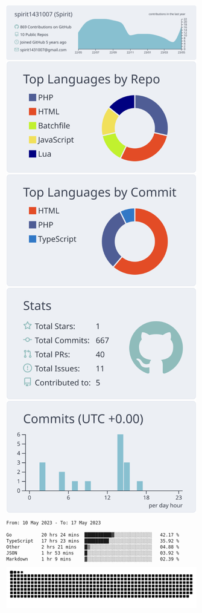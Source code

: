 [![](https://raw.githubusercontent.com/spirit1431007/spirit1431007/master/profile-summary-card-output/nord_bright/0-profile-details.svg)](https://git.io/spiritx)
[![](https://raw.githubusercontent.com/spirit1431007/spirit1431007/master/profile-summary-card-output/nord_bright/1-repos-per-language.svg)](https://git.io/spiritx) [![](https://raw.githubusercontent.com/spirit1431007/spirit1431007/master/profile-summary-card-output/nord_bright/2-most-commit-language.svg)](https://git.io/spiritx)
[![](https://raw.githubusercontent.com/spirit1431007/spirit1431007/master/profile-summary-card-output/nord_bright/3-stats.svg)](https://git.io/spiritx) [![](https://raw.githubusercontent.com/spirit1431007/spirit1431007/master/profile-summary-card-output/nord_bright/4-productive-time.svg)](https://git.io/spiritx)

<!--START_SECTION:waka-->

```text
From: 10 May 2023 - To: 17 May 2023

Go           20 hrs 24 mins  ██████████▓░░░░░░░░░░░░░░   42.17 %
TypeScript   17 hrs 23 mins  █████████░░░░░░░░░░░░░░░░   35.92 %
Other        2 hrs 21 mins   █▒░░░░░░░░░░░░░░░░░░░░░░░   04.88 %
JSON         1 hr 53 mins    █░░░░░░░░░░░░░░░░░░░░░░░░   03.92 %
Markdown     1 hr 9 mins     ▓░░░░░░░░░░░░░░░░░░░░░░░░   02.39 %
```

<!--END_SECTION:waka-->

![contribution](https://github.com/spirit1431007/spirit1431007/blob/output/github-contribution-grid-snake.svg)
